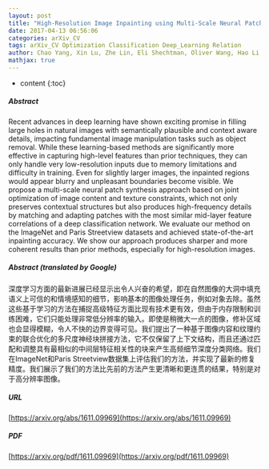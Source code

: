 ```yaml
---
layout: post
title: "High-Resolution Image Inpainting using Multi-Scale Neural Patch Synthesis"
date: 2017-04-13 06:56:06
categories: arXiv_CV
tags: arXiv_CV Optimization Classification Deep_Learning Relation
author: Chao Yang, Xin Lu, Zhe Lin, Eli Shechtman, Oliver Wang, Hao Li
mathjax: true
---
```


* content
{:toc}

##### Abstract
Recent advances in deep learning have shown exciting promise in filling large holes in natural images with semantically plausible and context aware details, impacting fundamental image manipulation tasks such as object removal. While these learning-based methods are significantly more effective in capturing high-level features than prior techniques, they can only handle very low-resolution inputs due to memory limitations and difficulty in training. Even for slightly larger images, the inpainted regions would appear blurry and unpleasant boundaries become visible. We propose a multi-scale neural patch synthesis approach based on joint optimization of image content and texture constraints, which not only preserves contextual structures but also produces high-frequency details by matching and adapting patches with the most similar mid-layer feature correlations of a deep classification network. We evaluate our method on the ImageNet and Paris Streetview datasets and achieved state-of-the-art inpainting accuracy. We show our approach produces sharper and more coherent results than prior methods, especially for high-resolution images.

##### Abstract (translated by Google)
深度学习方面的最新进展已经显示出令人兴奋的希望，即在自然图像的大洞中填充语义上可信的和情境感知的细节，影响基本的图像处理任务，例如对象去除。虽然这些基于学习的方法在捕捉高级特征方面比现有技术更有效，但由于内存限制和训练困难，它们只能处理非常低分辨率的输入。即使是稍微大一点的图像，修补区域也会显得模糊，令人不快的边界变得可见。我们提出了一种基于图像内容和纹理约束的联合优化的多尺度神经块拼接方法，它不仅保留了上下文结构，而且还通过匹配和调整具有最相似的中间层特征相关性的块来产生高频细节深度分类网络。我们在ImageNet和Paris Streetview数据集上评估我们的方法，并实现了最新的修复精度。我们展示了我们的方法比先前的方法产生更清晰和更连贯的结果，特别是对于高分辨率图像。

##### URL
[https://arxiv.org/abs/1611.09969](https://arxiv.org/abs/1611.09969)

##### PDF
[https://arxiv.org/pdf/1611.09969](https://arxiv.org/pdf/1611.09969)


